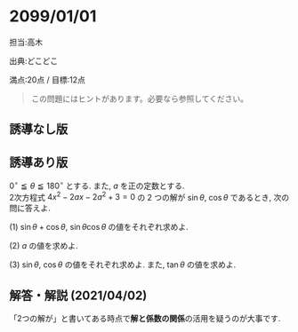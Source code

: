 <!-- h1で日付 -->
# 2099/01/01
<!-- 担当 -->
担当:高木
<!-- 出典 -->
出典:どこどこ
<!-- 満点と目標点 -->
満点:20点 / 目標:12点
<!-- 必要なら補足を記入する -->
> この問題にはヒントがあります。必要なら参照してください。

## 誘導なし版

<!-- ここに問題をかく -->

<!-- pdf出力での改ページ -->
<div style="page-break-before:always"></div>

## 誘導あり版

<!-- ここに問題をかく -->

$0^{\circ} \leqq \theta \leqq 180^{\circ}$ とする. また, $a$ を正の定数とする.  
2次方程式 $4x^2-2ax-2a^2+3=0$ の 2 つの解が $\sin \theta$, $\cos \theta$ であるとき, 次の問に答えよ.

(1) $\sin\theta+\cos\theta$, $\sin\theta\cos\theta$ の値をそれぞれ求めよ.

(2) $a$ の値を求めよ.

(3) $\sin\theta$, $\cos\theta$ の値をそれぞれ求めよ. また, $\tan\theta$ の値を求めよ.

<div style="page-break-before:always"></div>

<!-- h2で見出しを付ける -->
## 解答・解説 (2021/04/02)

「2つの解が」と書いてある時点で**解と係数の関係**の活用を疑うのが大事です.

<!-- 画像を埋め込む方法 -->
<!-- ![代替テキスト](画像リンク) -->
<!-- ![math](mathterro_20210326.jpg) -->
